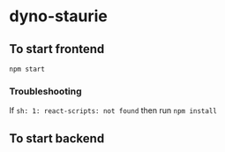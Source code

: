# dyno-staurie

## To start frontend 
```
npm start
```

### Troubleshooting
If `sh: 1: react-scripts: not found` then run `npm install`
## To start backend

